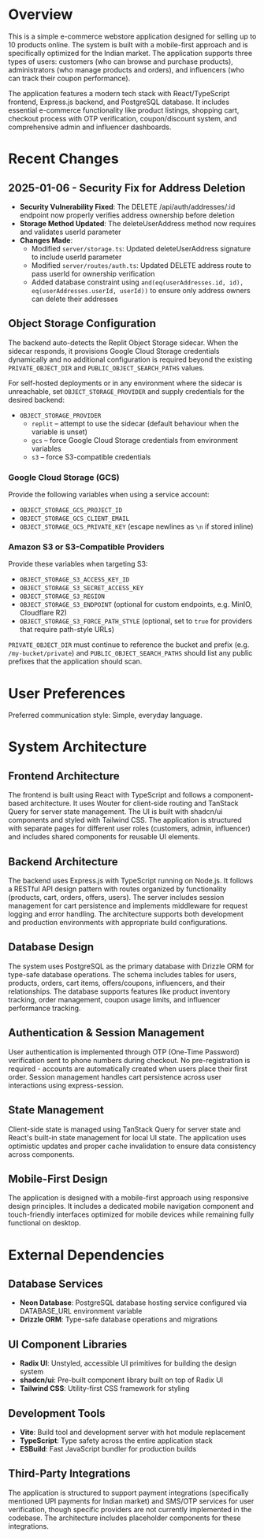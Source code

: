 # Overview

This is a simple e-commerce webstore application designed for selling up to 10 products online. The system is built with a mobile-first approach and is specifically optimized for the Indian market. The application supports three types of users: customers (who can browse and purchase products), administrators (who manage products and orders), and influencers (who can track their coupon performance).

The application features a modern tech stack with React/TypeScript frontend, Express.js backend, and PostgreSQL database. It includes essential e-commerce functionality like product listings, shopping cart, checkout process with OTP verification, coupon/discount system, and comprehensive admin and influencer dashboards.

# Recent Changes

## 2025-01-06 - Security Fix for Address Deletion
- **Security Vulnerability Fixed**: The DELETE /api/auth/addresses/:id endpoint now properly verifies address ownership before deletion
- **Storage Method Updated**: The deleteUserAddress method now requires and validates userId parameter
- **Changes Made**:
  - Modified `server/storage.ts`: Updated deleteUserAddress signature to include userId parameter
  - Modified `server/routes/auth.ts`: Updated DELETE address route to pass userId for ownership verification
  - Added database constraint using `and(eq(userAddresses.id, id), eq(userAddresses.userId, userId))` to ensure only address owners can delete their addresses

## Object Storage Configuration

The backend auto-detects the Replit Object Storage sidecar. When the sidecar responds, it provisions Google Cloud Storage credentials dynamically and no additional configuration is required beyond the existing `PRIVATE_OBJECT_DIR` and `PUBLIC_OBJECT_SEARCH_PATHS` values.

For self-hosted deployments or in any environment where the sidecar is unreachable, set `OBJECT_STORAGE_PROVIDER` and supply credentials for the desired backend:

- `OBJECT_STORAGE_PROVIDER`
  - `replit` – attempt to use the sidecar (default behaviour when the variable is unset)
  - `gcs` – force Google Cloud Storage credentials from environment variables
  - `s3` – force S3-compatible credentials

### Google Cloud Storage (GCS)

Provide the following variables when using a service account:

- `OBJECT_STORAGE_GCS_PROJECT_ID`
- `OBJECT_STORAGE_GCS_CLIENT_EMAIL`
- `OBJECT_STORAGE_GCS_PRIVATE_KEY` (escape newlines as `\n` if stored inline)

### Amazon S3 or S3-Compatible Providers

Provide these variables when targeting S3:

- `OBJECT_STORAGE_S3_ACCESS_KEY_ID`
- `OBJECT_STORAGE_S3_SECRET_ACCESS_KEY`
- `OBJECT_STORAGE_S3_REGION`
- `OBJECT_STORAGE_S3_ENDPOINT` (optional for custom endpoints, e.g. MinIO, Cloudflare R2)
- `OBJECT_STORAGE_S3_FORCE_PATH_STYLE` (optional, set to `true` for providers that require path-style URLs)

`PRIVATE_OBJECT_DIR` must continue to reference the bucket and prefix (e.g. `/my-bucket/private`) and `PUBLIC_OBJECT_SEARCH_PATHS` should list any public prefixes that the application should scan.

# User Preferences

Preferred communication style: Simple, everyday language.

# System Architecture

## Frontend Architecture
The frontend is built using React with TypeScript and follows a component-based architecture. It uses Wouter for client-side routing and TanStack Query for server state management. The UI is built with shadcn/ui components and styled with Tailwind CSS. The application is structured with separate pages for different user roles (customers, admin, influencer) and includes shared components for reusable UI elements.

## Backend Architecture
The backend uses Express.js with TypeScript running on Node.js. It follows a RESTful API design pattern with routes organized by functionality (products, cart, orders, offers, users). The server includes session management for cart persistence and implements middleware for request logging and error handling. The architecture supports both development and production environments with appropriate build configurations.

## Database Design
The system uses PostgreSQL as the primary database with Drizzle ORM for type-safe database operations. The schema includes tables for users, products, orders, cart items, offers/coupons, influencers, and their relationships. The database supports features like product inventory tracking, order management, coupon usage limits, and influencer performance tracking.

## Authentication & Session Management
User authentication is implemented through OTP (One-Time Password) verification sent to phone numbers during checkout. No pre-registration is required - accounts are automatically created when users place their first order. Session management handles cart persistence across user interactions using express-session.

## State Management
Client-side state is managed using TanStack Query for server state and React's built-in state management for local UI state. The application uses optimistic updates and proper cache invalidation to ensure data consistency across components.

## Mobile-First Design
The application is designed with a mobile-first approach using responsive design principles. It includes a dedicated mobile navigation component and touch-friendly interfaces optimized for mobile devices while remaining fully functional on desktop.

# External Dependencies

## Database Services
- **Neon Database**: PostgreSQL database hosting service configured via DATABASE_URL environment variable
- **Drizzle ORM**: Type-safe database operations and migrations

## UI Component Libraries
- **Radix UI**: Unstyled, accessible UI primitives for building the design system
- **shadcn/ui**: Pre-built component library built on top of Radix UI
- **Tailwind CSS**: Utility-first CSS framework for styling

## Development Tools
- **Vite**: Build tool and development server with hot module replacement
- **TypeScript**: Type safety across the entire application stack
- **ESBuild**: Fast JavaScript bundler for production builds

## Third-Party Integrations
The application is structured to support payment integrations (specifically mentioned UPI payments for Indian market) and SMS/OTP services for user verification, though specific providers are not currently implemented in the codebase. The architecture includes placeholder components for these integrations.